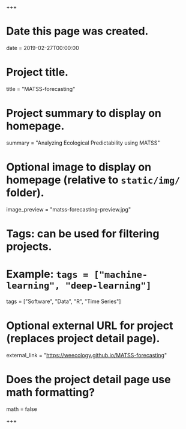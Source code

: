 +++
# Date this page was created.
date = 2019-02-27T00:00:00

# Project title.
title = "MATSS-forecasting"

# Project summary to display on homepage.
summary = "Analyzing Ecological Predictability using MATSS"

# Optional image to display on homepage (relative to `static/img/` folder).
image_preview = "matss-forecasting-preview.jpg"

# Tags: can be used for filtering projects.
# Example: `tags = ["machine-learning", "deep-learning"]`
tags = ["Software", "Data", "R", "Time Series"]

# Optional external URL for project (replaces project detail page).
external_link = "https://weecology.github.io/MATSS-forecasting"

# Does the project detail page use math formatting?
math = false

+++